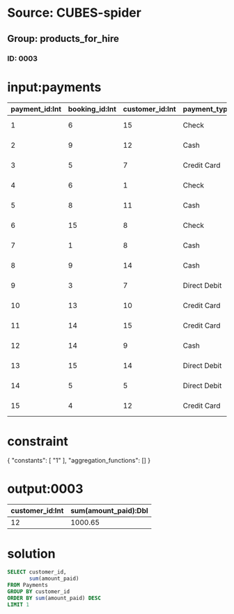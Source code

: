 # Source: CUBES-spider
## Group: products_for_hire
### ID: 0003

# input:payments

| payment_id:Int | booking_id:Int | customer_id:Int | payment_type_code:Str | amount_paid_in_full_yn:Str | payment_date:Str | amount_due:Dbl | amount_paid:Dbl |
|---|---|---|---|---|---|---|---|
| 1 | 6 | 15 | Check | 1 | 2018-03-09 16:28:00 | 369.52 | 206.27 |
| 2 | 9 | 12 | Cash | 1 | 2018-03-03 13:39:44 | 278.6 | 666.45 |
| 3 | 5 | 7 | Credit Card | 0 | 2018-03-22 15:00:23 | 840.06 | 135.7 |
| 4 | 6 | 1 | Check | 0 | 2018-03-22 02:28:11 | 678.29 | 668.4 |
| 5 | 8 | 11 | Cash | 1 | 2018-03-23 20:36:04 | 830.25 | 305.65 |
| 6 | 15 | 8 | Check | 0 | 2018-03-19 12:39:31 | 410.1 | 175.54 |
| 7 | 1 | 8 | Cash | 1 | 2018-03-02 06:25:45 | 482.26 | 602.8 |
| 8 | 9 | 14 | Cash | 1 | 2018-03-12 23:00:55 | 653.18 | 505.23 |
| 9 | 3 | 7 | Direct Debit | 0 | 2018-03-12 23:23:56 | 686.85 | 321.58 |
| 10 | 13 | 10 | Credit Card | 1 | 2018-03-23 13:24:33 | 486.75 | 681.21 |
| 11 | 14 | 15 | Credit Card | 1 | 2018-03-03 03:07:00 | 259.18 | 464.06 |
| 12 | 14 | 9 | Cash | 0 | 2018-02-27 10:50:39 | 785.73 | 685.32 |
| 13 | 15 | 14 | Direct Debit | 0 | 2018-03-03 14:22:51 | 665.58 | 307.14 |
| 14 | 5 | 5 | Direct Debit | 1 | 2018-03-17 15:51:52 | 407.51 | 704.41 |
| 15 | 4 | 12 | Credit Card | 1 | 2018-03-17 03:07:45 | 631.93 | 334.2 |

# constraint

{
  "constants": [
    "1"
  ],
  "aggregation_functions": []
}

# output:0003

| customer_id:Int | sum(amount_paid):Dbl |
|---|---|
| 12 | 1000.65 |

# solution

```sql
SELECT customer_id,
       sum(amount_paid)
FROM Payments
GROUP BY customer_id
ORDER BY sum(amount_paid) DESC
LIMIT 1
```
